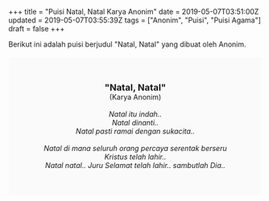 +++
title = "Puisi Natal, Natal Karya Anonim"
date = 2019-05-07T03:51:00Z
updated = 2019-05-07T03:55:39Z
tags = ["Anonim", "Puisi", "Puisi Agama"]
draft = false
+++

<div dir="ltr" style="text-align: left;" trbidi="on"><div dir="ltr" style="text-align: left;" trbidi="on"><div style="text-align: justify;">Berikut ini adalah puisi berjudul "Natal, Natal" yang dibuat oleh Anonim.</div><br /><div style="background: #FAFAFA; font-size: 14px; height: auto; margin: 0 auto; padding: 50px; text-align: center; width: auto;"><span style="font-size: 18px;"><b>"Natal, Natal"</b></span><br />(Karya Anonim)<br /><br /><i>Natal itu indah..<br />Natal dinanti..<br />Natal pasti ramai dengan sukacita..<br /><br />Natal di mana seluruh orang percaya serentak berseru Kristus telah lahir..<br />Natal natal.. Juru Selamat telah lahir.. sambutlah Dia..</i> </div></div></div>
